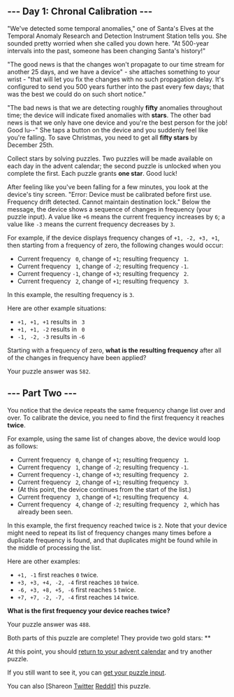 
## --- Day 1: Chronal Calibration ---

"We've detected some temporal anomalies," one of Santa's Elves at the Temporal Anomaly Research and Detection Instrument Station tells you. She sounded pretty worried when she called you down here. "At 500-year intervals into the past, someone has been changing Santa's history!"

"The good news is that the changes won't propagate to our time stream for another 25 days, and we have a device" - she attaches something to your wrist - "that will let you fix the changes with no such propagation delay. It's configured to send you 500 years further into the past every few days; that was the best we could do on such short notice."

"The bad news is that we are detecting roughly **fifty** anomalies throughout time; the device will indicate fixed anomalies with **stars**. The other bad news is that we only have one device and you're the best person for the job! Good lu--" She taps a button on the device and you suddenly feel like you're falling. To save Christmas, you need to get all **fifty stars** by December 25th.

Collect stars by solving puzzles.  Two puzzles will be made available on each day in the advent calendar; the second puzzle is unlocked when you complete the first.  Each puzzle grants **one star**. Good luck!

After feeling like you've been falling for a few minutes, you look at the device's tiny screen. "Error: Device must be calibrated before first use. Frequency drift detected. Cannot maintain destination lock." Below the message, the device shows a sequence of changes in frequency (your puzzle input). A value like `+6` means the current frequency increases by `6`; a value like `-3` means the current frequency decreases by `3`.

For example, if the device displays frequency changes of `+1, -2, +3, +1`, then starting from a frequency of zero, the following changes would occur:

- Current frequency ` 0`, change of `+1`; resulting frequency ` 1`.
- Current frequency ` 1`, change of `-2`; resulting frequency `-1`.
- Current frequency `-1`, change of `+3`; resulting frequency ` 2`.
- Current frequency ` 2`, change of `+1`; resulting frequency ` 3`.

In this example, the resulting frequency is `3`.

Here are other example situations:

- `+1, +1, +1` results in ` 3`
- `+1, +1, -2` results in ` 0`
- `-1, -2, -3` results in `-6`

Starting with a frequency of zero, **what is the resulting frequency** after all of the changes in frequency have been applied?

Your puzzle answer was `582`.

## --- Part Two ---

You notice that the device repeats the same frequency change list over and over. To calibrate the device, you need to find the first frequency it reaches **twice**.

For example, using the same list of changes above, the device would loop as follows:

- Current frequency ` 0`, change of `+1`; resulting frequency ` 1`.
- Current frequency ` 1`, change of `-2`; resulting frequency `-1`.
- Current frequency `-1`, change of `+3`; resulting frequency ` 2`.
- Current frequency ` 2`, change of `+1`; resulting frequency ` 3`.
- (At this point, the device continues from the start of the list.)
- Current frequency ` 3`, change of `+1`; resulting frequency ` 4`.
- Current frequency ` 4`, change of `-2`; resulting frequency ` 2`, which has already been seen.

In this example, the first frequency reached twice is `2`. Note that your device might need to repeat its list of frequency changes many times before a duplicate frequency is found, and that duplicates might be found while in the middle of processing the list.

Here are other examples:

- `+1, -1` first reaches `0` twice.
- `+3, +3, +4, -2, -4` first reaches `10` twice.
- `-6, +3, +8, +5, -6` first reaches `5` twice.
- `+7, +7, -2, -7, -4` first reaches `14` twice.

**What is the first frequency your device reaches twice?**

Your puzzle answer was `488`.

Both parts of this puzzle are complete! They provide two gold stars: **

At this point, you should [return to your advent calendar](/2018) and try another puzzle.

If you still want to see it, you can [get your puzzle input](1/input).

You can also [Shareon
  [Twitter](https://twitter.com/intent/tweet?text=I%27ve+completed+%22Chronal+Calibration%22+%2D+Day+1+%2D+Advent+of+Code+2018&amp;url=https%3A%2F%2Fadventofcode%2Ecom%2F2018%2Fday%2F1&amp;related=ericwastl&amp;hashtags=AdventOfCode)
[Reddit](http://www.reddit.com/submit?url=https%3A%2F%2Fadventofcode%2Ecom%2F2018%2Fday%2F1&amp;title=I%27ve+completed+%22Chronal+Calibration%22+%2D+Day+1+%2D+Advent+of+Code+2018)] this puzzle.
